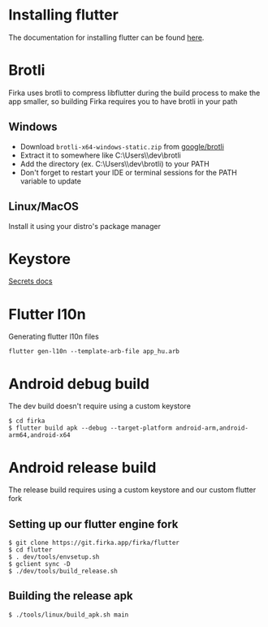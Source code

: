 # Installing flutter

The documentation for installing flutter can be found [here](https://docs.flutter.dev/get-started/install).

# Brotli

Firka uses brotli to compress libflutter during the build process to make the app smaller,
so building Firka requires you to have brotli in your path

## Windows
- Download `brotli-x64-windows-static.zip` from [google/brotli](https://github.com/google/brotli/releases/latest)
- Extract it to somewhere like C:\Users\\<username>\dev\brotli
- Add the directory (ex. C:\Users\\<username>\dev\brotli) to your PATH
- Don't forget to restart your IDE or terminal sessions for the PATH variable to update

## Linux/MacOS
Install it using your distro's package manager

# Keystore

[Secrets docs](secrets/README_en.md)

# Flutter l10n

Generating flutter l10n files

```shell
flutter gen-l10n --template-arb-file app_hu.arb
```

# Android debug build

The dev build doesn't require using a custom keystore
```shell
$ cd firka
$ flutter build apk --debug --target-platform android-arm,android-arm64,android-x64
```

# Android release build

The release build requires using a custom keystore and our custom flutter fork

## Setting up our flutter engine fork

```shell
$ git clone https://git.firka.app/firka/flutter
$ cd flutter
$ . dev/tools/envsetup.sh
$ gclient sync -D
$ ./dev/tools/build_release.sh
```

## Building the release apk

```shell
$ ./tools/linux/build_apk.sh main
```
